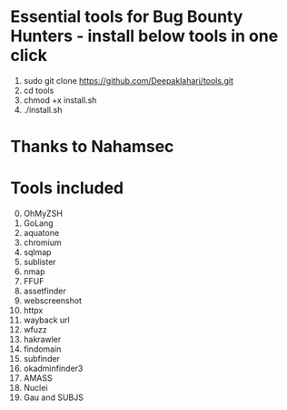# Essential tools for Bug Bounty Hunters - install below tools in one click
 
1. sudo git clone https://github.com/Deepaklahari/tools.git
2. cd tools
3. chmod +x install.sh
4. ./install.sh

# Thanks to Nahamsec

# Tools included # 
0. OhMyZSH
1. GoLang
2. aquatone
3. chromium
4. sqlmap
5. sublister
6. nmap
7. FFUF
8. assetfinder
9. webscreenshot
10. httpx
11. wayback url
12. wfuzz
13. hakrawler
14. findomain
15. subfinder
16. okadminfinder3
17. AMASS
18. Nuclei
19. Gau and SUBJS

